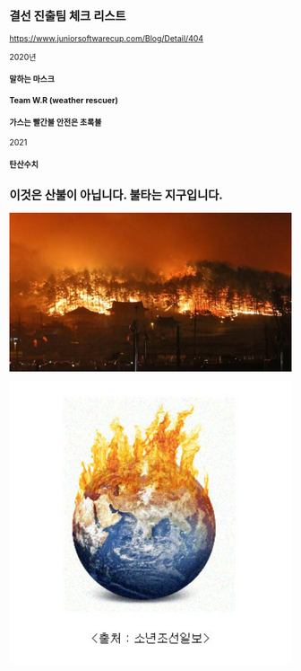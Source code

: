 ## 결선 진출팀 체크 리스트



https://www.juniorsoftwarecup.com/Blog/Detail/404



2020년

#### 말하는 마스크

#### Team W.R (weather rescuer)

#### 가스는 빨간불 안전은 초록불



2021

#### 탄산수치





























## 이것은 산불이 아닙니다.  불타는 지구입니다. 





![산불: 강원도 동해안 지역은 왜 화재에 취약할까 - BBC News 코리아](img/_106311169_053337595-1.jpg)













<img src="img/jung_img6-3-1.jpg" alt="MyWater : K-water와 함께하는 물정보포털 ||" style="zoom:200%;" />



